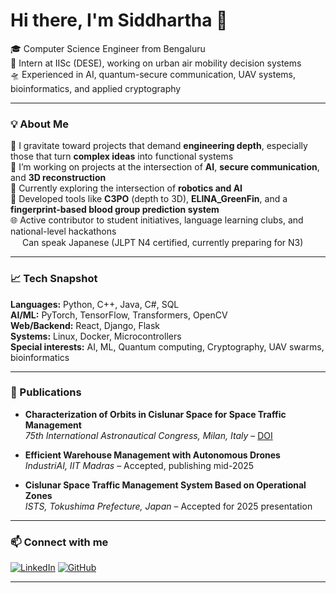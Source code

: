 # Hi there, I'm Siddhartha 👋

🎓 Computer Science Engineer from Bengaluru  
💼 Intern at IISc (DESE), working on urban air mobility decision systems  
🛸 Experienced in AI, quantum-secure communication, UAV systems, bioinformatics, and applied cryptography

---

### 💡 About Me

🔬 I gravitate toward projects that demand **engineering depth**, especially those that turn **complex ideas** into functional systems  
🔭 I’m working on projects at the intersection of **AI**, **secure communication**, and **3D reconstruction**  
🧠 Currently exploring the intersection of **robotics and AI**   
🤖 Developed tools like **C3PO** (depth to 3D), **ELINA_GreenFin**, and a **fingerprint-based blood group prediction system**  
🌐 Active contributor to student initiatives, language learning clubs, and national-level hackathons  
<img src="https://cdn.jsdelivr.net/gh/twitter/twemoji@14.0.2/assets/72x72/1f1ef-1f1f5.png" width="15"/> Can speak Japanese (JLPT N4 certified, currently preparing for N3)  

---

### 📈 Tech Snapshot

**Languages:** Python, C++, Java, C#, SQL  
**AI/ML:** PyTorch, TensorFlow, Transformers, OpenCV  
**Web/Backend:** React, Django, Flask  
**Systems:** Linux, Docker, Microcontrollers  
**Special interests:** AI, ML, Quantum computing, Cryptography, UAV swarms, bioinformatics

---

### 📄 Publications

- **Characterization of Orbits in Cislunar Space for Space Traffic Management**  
  *75th International Astronautical Congress, Milan, Italy* – [DOI](https://doi.org/10.52202/078368-0113)

- **Efficient Warehouse Management with Autonomous Drones**  
  *IndustriAI, IIT Madras* – Accepted, publishing mid-2025

- **Cislunar Space Traffic Management System Based on Operational Zones**  
  *ISTS, Tokushima Prefecture, Japan* – Accepted for 2025 presentation

---

### 📫 Connect with me

[![LinkedIn](https://img.shields.io/badge/-LinkedIn-blue?style=flat-square&logo=linkedin)](https://linkedin.com/in/siddharthapundit)
[![GitHub](https://img.shields.io/badge/-GitHub-black?style=flat-square&logo=github)](https://github.com/SiddharthaStoic)

---
